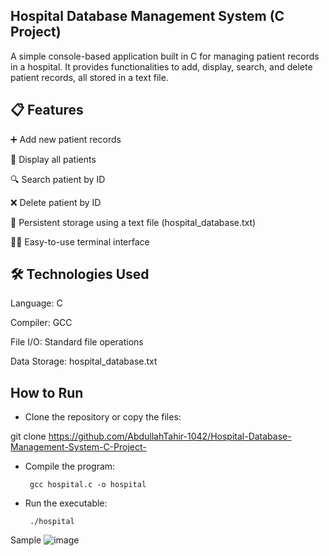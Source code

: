 ## Hospital Database Management System (C Project)

A simple console-based application built in C for managing patient records in a hospital. It provides functionalities to add, display, search, and delete patient records, all stored in a text file.

## 📋 Features

➕ Add new patient records

📄 Display all patients

🔍 Search patient by ID

❌ Delete patient by ID

💾 Persistent storage using a text file (hospital_database.txt)

👨‍⚕️ Easy-to-use terminal interface

## 🛠 Technologies Used
Language: C

Compiler: GCC

File I/O: Standard file operations

Data Storage: hospital_database.txt

## How to Run
* Clone the repository or copy the files:

git clone https://github.com/AbdullahTahir-1042/Hospital-Database-Management-System-C-Project-

* Compile the program:

       gcc hospital.c -o hospital
* Run the executable:

       ./hospital

Sample 
![image](https://github.com/user-attachments/assets/1d62514c-2246-4864-a2eb-af1355617b85)


